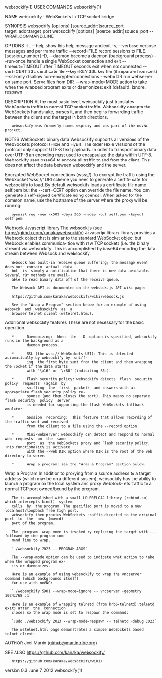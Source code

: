 websockify(1)                                USER COMMANDS                               websockify(1)

NAME
       websockify - WebSockets to TCP socket bridge

SYNOPSIS
        websockify [options] [source_addr:]source_port target_addr:target_port
        websockify [options] [source_addr:]source_port -- WRAP_COMMAND_LINE

OPTIONS
        -h, --help         show this help message and exit
        -v, --verbose      verbose messages and per frame traffic
        --record=FILE      record sessions to FILE.[session_number]
        -D, --daemon       become a daemon (background process)
        --run-once         handle a single WebSocket connection and exit
        --timeout=TIMEOUT  after TIMEOUT seconds exit when not connected
        --cert=CERT        SSL certificate file
        --key=KEY          SSL key file (if separate from cert)
        --ssl-only         disallow non-encrypted connections
        --web=DIR          run webserver on same port. Serve files from DIR.
        --wrap-mode=MODE   action to take when the wrapped program exits or
                            daemonizes: exit (default), ignore, respawn

DESCRIPTION
       At  the  most  basic  level, websockify just translates WebSockets traffic to normal TCP socket
       traffic. Websockify accepts the WebSockets handshake, parses it,  and  then  begins  forwarding
       traffic between the client and the target in both directions.

       websockify was formerly named wsproxy and was part of the noVNC project.

NOTES
   WebSockets binary data
       Websockify  supports  all versions of the WebSockets protocol (Hixie and HyBI). The older Hixie
       versions of the protocol only support UTF-8 text payloads. In order to  transport  binary  data
       over  UTF-8  an encoding must used to encapsulate the data within UTF-8. Websockify uses base64
       to encode all traffic to and from the client. This does not affect the data between  websockify
       and the server.

   Encrypted WebSocket connections (wss://)
       To  encrypt the traffic using the WebSocket 'wss://' URI scheme you need to generate a certifi‐
       cate for websockify to load. By default websockify loads a certificate file name  self.pem  but
       the  --cert=CERT  option can override the file name. You can generate a self-signed certificate
       using openssl. When asked for the common name, use the hostname of the server where  the  proxy
       will be running:

       openssl req -new -x509 -days 365 -nodes -out self.pem -keyout self.pem

   Websock Javascript library
       The websock.js (see https://github.com/kanaka/websockify) Javascript library library provides a
       Websock object that is similar to the standard WebSocket object but Websock enables  communica‐
       tion  with  raw  TCP  sockets  (i.e. the binary stream) via websockify. This is accomplished by
       base64 encoding the data stream between Websock and websockify.

       Websock has built-in receive queue buffering; the message event does not  contain  actual  data
       but  is  simply a notification that there is new data available. Several rQ* methods are avail‐
       able to read binary data off of the receive queue.

       The Websock API is documented on the websock.js API wiki page:

       https://github.com/kanaka/websockify/wiki/websock.js

       See the "Wrap a Program" section below for an example of using  Websock  and  websockify  as  a
       browser telnet client (wstelnet.html).

   Additional websockify features
       These are not necessary for the basic operation.

       *      Daemonizing:  When  the  -D  option is specified, websockify runs in the background as a
              daemon process.

       *      SSL (the wss:// WebSockets URI): This is detected automatically by websockify by  sniff‐
              ing  the first byte sent from the client and then wrapping the socket if the data starts
              with '\x16' or '\x80' (indicating SSL).

       *      Flash security policy: websockify detects  flash  security  policy  requests  (again  by
              sniffing  the  first  packet)  and answers with an appropriate flash security policy re‐
              sponse (and then closes the port). This means no separate flash security  policy  server
              is needed for supporting the flash WebSockets fallback emulator.

       *      Session  recording:  This feature that allows recording of the traffic sent and received
              from the client to a file using the --record option.

       *      Mini-webserver: websockify can detect and respond to normal web  requests  on  the  same
              port  as  the WebSockets proxy and Flash security policy. This functionality is activate
              with the --web DIR option where DIR is the root of the web directory to serve.

       *      Wrap a program: see the "Wrap a Program" section below.

   Wrap a Program
       In addition to proxying from a source address to a target address (which may be on a  different
       system),  websockify has the ability to launch a program on the local system and proxy WebSock‐
       ets traffic to a normal TCP port owned/bound by the program.

       The is accomplished with a small LD_PRELOAD library (rebind.so) which intercepts bind()  system
       calls  by  the program. The specified port is moved to a new localhost/loopback free high port.
       websockify then proxies WebSockets traffic directed to the original port  to  the  new  (moved)
       port of the program.

       The  program  wrap mode is invoked by replacing the target with -- followed by the program com‐
       mand line to wrap.

       `./websockify 2023 -- PROGRAM ARGS`

       The --wrap-mode option can be used to indicate what action to take when the wrapped program ex‐
       its or daemonizes.

       Here is an example of using websockify to wrap the vncserver command (which backgrounds itself)
       for use with noVNC:

       `./websockify 5901 --wrap-mode=ignore -- vncserver -geometry 1024x768 :1`

       Here is an example of wrapping telnetd (from krb5-telnetd).telnetd exits after  the  connection
       closes so the wrap mode is set to respawn the command:

       `sudo ./websockify 2023 --wrap-mode=respawn -- telnetd -debug 2023`

       The wstelnet.html page demonstrates a simple WebSockets based telnet client.

AUTHOR
       Joel Martin (github@martintribe.org)

SEE ALSO
       https://github.com/kanaka/websockify/

       https://github.com/kanaka/websockify/wiki/

version 0.3                                  June 7, 2012                                websockify(1)
